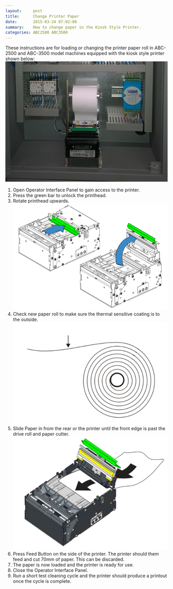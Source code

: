 ```yaml
---
layout:     post
title:      Change Printer Paper
date:       2015-03-24 07:02:00
summary:    How to change paper in the Kiosk Style Printer.
categories: ABC2500 ABC3500
---
```


These instructions are for loading or changing the printer paper roll in ABC-2500 and ABC-3500 model machines equipped with the kiosk style printer shown below:
![ABC-2500 Kiosk Style Printer](/images/KioskPrinter.jpg)

1. Open Operator Interface Panel to gain access to the printer.
2. Press the green bar to unlock the printhead.
3. Rotate printhead upwards.
  ![Unlock and Open Printhead](/images/OpenPrinter.png)
4. Check new paper roll to make sure the thermal sensitive coating is to the outside.
  ![Correct Side for Thermal Coating](/images/PaperRoll.png)
5. Slide Paper in from the rear or the printer until the front edge is past the drive roll and paper cutter.
  ![Insert Paper into Printer](/images/LoadPaper.png)
6. Press Feed Button on the side of the printer. The printer should them feed and cut 70mm of paper. This can be discarded.
7. The paper is now loaded and the printer is ready for use.
8. Close the Operator Interface Panel.
9. Run a short test cleaning cycle and the printer should produce a printout once the cycle is complete.
